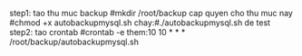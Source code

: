 step1:
tao thu muc backup
#mkdir /root/backup
cap quyen cho thu muc nay
#chmod +x autobackupmysql.sh
chay:#./autobackupmysql.sh de test
step2: tao crontab
#crontab -e
them:10 10 * * * /root/backup/autobackupmysql.sh

